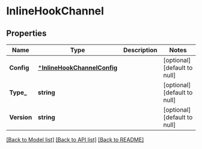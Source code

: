 # InlineHookChannel

## Properties
Name | Type | Description | Notes
------------ | ------------- | ------------- | -------------
**Config** | [***InlineHookChannelConfig**](InlineHookChannelConfig.md) |  | [optional] [default to null]
**Type_** | **string** |  | [optional] [default to null]
**Version** | **string** |  | [optional] [default to null]

[[Back to Model list]](../README.md#documentation-for-models) [[Back to API list]](../README.md#documentation-for-api-endpoints) [[Back to README]](../README.md)

